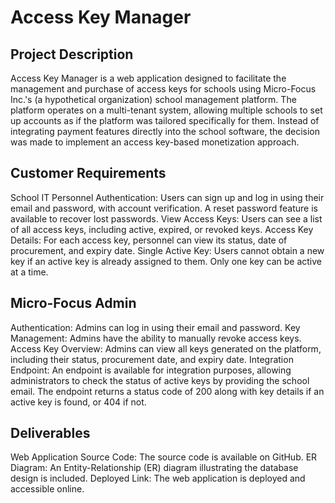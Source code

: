 # __Access Key Manager__
## Project Description
Access Key Manager is a web application designed to facilitate the management and purchase of access keys for schools using Micro-Focus Inc.'s (a hypothetical organization) school management platform. The platform operates on a multi-tenant system, allowing multiple schools to set up accounts as if the platform was tailored specifically for them. Instead of integrating payment features directly into the school software, the decision was made to implement an access key-based monetization approach.

## Customer Requirements
School IT Personnel
Authentication: Users can sign up and log in using their email and password, with account verification. A reset password feature is available to recover lost passwords.
View Access Keys: Users can see a list of all access keys, including active, expired, or revoked keys.
Access Key Details: For each access key, personnel can view its status, date of procurement, and expiry date.
Single Active Key: Users cannot obtain a new key if an active key is already assigned to them. Only one key can be active at a time.

## Micro-Focus Admin
Authentication: Admins can log in using their email and password.
Key Management: Admins have the ability to manually revoke access keys.
Access Key Overview: Admins can view all keys generated on the platform, including their status, procurement date, and expiry date.
Integration Endpoint: An endpoint is available for integration purposes, allowing administrators to check the status of active keys by providing the school email. The endpoint returns a status code of 200 along with key details if an active key is found, or 404 if not.

## Deliverables
Web Application Source Code: The source code is available on GitHub.
ER Diagram: An Entity-Relationship (ER) diagram illustrating the database design is included.
Deployed Link: The web application is deployed and accessible online.